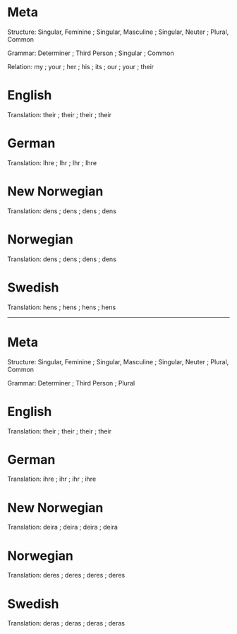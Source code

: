 Meta
====

Structure: Singular, Feminine ; Singular, Masculine ; Singular, Neuter ; Plural, Common

Grammar:   Determiner ; Third Person ; Singular ; Common

Relation:  my ; your ; her ; his ; its ; our ; your ; their



English
=======

Translation: their ; their ; their ; their



German
======

Translation: Ihre ; Ihr ; Ihr ; Ihre



New Norwegian
=============

Translation: dens ; dens ; dens ; dens



Norwegian
=========

Translation: dens ; dens ; dens ; dens



Swedish
=======

Translation: hens ; hens ; hens ; hens



--------------------------------------------------------------------------------

Meta
====

Structure: Singular, Feminine ; Singular, Masculine ; Singular, Neuter ; Plural, Common

Grammar:   Determiner ; Third Person ; Plural



English
=======

Translation: their ; their ; their ; their



German
======

Translation: ihre ; ihr ; ihr ; ihre



New Norwegian
=============

Translation: deira ; deira ; deira ; deira



Norwegian
=========

Translation: deres ; deres ; deres ; deres



Swedish
=======

Translation: deras ; deras ; deras ; deras
